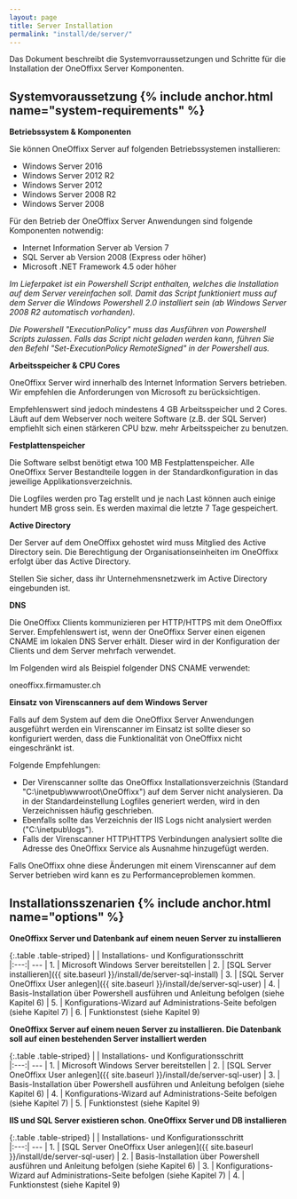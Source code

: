 ```yaml
---
layout: page
title: Server Installation
permalink: "install/de/server/"
---
```


Das Dokument beschreibt die Systemvorraussetzungen und Schritte für die Installation der OneOffixx Server Komponenten. 

## Systemvoraussetzung {% include anchor.html name="system-requirements" %}

__Betriebssystem & Komponenten__

Sie können OneOffixx Server auf folgenden Betriebssystemen installieren:

* Windows Server 2016
* Windows Server 2012 R2
* Windows Server 2012
* Windows Server 2008 R2
* Windows Server 2008

Für den Betrieb der OneOffixx Server Anwendungen sind folgende Komponenten notwendig:

* Internet Information Server ab Version 7
* SQL Server ab Version 2008 (Express oder höher)
* Microsoft .NET Framework 4.5 oder höher

*Im Lieferpaket ist ein Powershell Script enthalten, welches die Installation auf dem Server vereinfachen soll. Damit das Script funktioniert muss auf dem Server die Windows Powershell 2.0 installiert sein (ab Windows Server 2008 R2 automatisch vorhanden).*

*Die Powershell "ExecutionPolicy" muss das Ausführen von Powershell Scripts zulassen. Falls das Script nicht geladen werden kann, führen Sie den Befehl "Set-ExecutionPolicy RemoteSigned" in der Powershell aus.*

__Arbeitsspeicher & CPU Cores__

OneOffixx Server wird innerhalb des Internet Information Servers betrieben. Wir empfehlen die Anforderungen von Microsoft zu berücksichtigen. 

Empfehlenswert sind jedoch mindestens 4 GB Arbeitsspeicher und 2 Cores. Läuft auf dem Webserver noch weitere Software (z.B. der SQL Server) empfiehlt sich einen stärkeren CPU bzw. mehr Arbeitsspeicher zu benutzen.

__Festplattenspeicher__

Die Software selbst benötigt etwa 100 MB Festplattenspeicher. Alle OneOffixx Server Bestandteile loggen in der Standardkonfiguration in das jeweilige Applikationsverzeichnis.

Die Logfiles werden pro Tag erstellt und je nach Last können auch einige hundert MB gross sein. Es werden maximal die letzte 7 Tage gespeichert.

__Active Directory__

Der Server auf dem OneOffixx gehostet wird muss Mitglied des Active Directory sein. Die Berechtigung der Organisationseinheiten im OneOffixx erfolgt über das Active Directory. 

Stellen Sie sicher, dass ihr Unternehmensnetzwerk im Active Directory eingebunden ist.

__DNS__

Die OneOffixx Clients kommunizieren per HTTP/HTTPS mit dem OneOffixx Server. Empfehlenswert ist, wenn der OneOffixx Server einen eigenen CNAME im lokalen DNS Server erhält. Dieser wird in der Konfiguration der Clients und dem Server
mehrfach verwendet.

Im Folgenden wird als Beispiel folgender DNS CNAME verwendet:

oneoffixx.firmamuster.ch

__Einsatz von Virenscanners auf dem Windows Server__

Falls auf dem System auf dem die OneOffixx Server Anwendungen ausgeführt werden ein Virenscanner im Einsatz ist sollte dieser so konfiguriert werden, dass die Funktionalität von OneOffixx nicht eingeschränkt ist.

Folgende Empfehlungen:

* Der Virenscanner sollte das OneOffixx Installationsverzeichnis (Standard "C:\inetpub\wwwroot\OneOffixx\") auf dem Server nicht analysieren. Da in der Standardeinstellung Logfiles generiert werden, wird in den Verzeichnissen häufig geschrieben.
* Ebenfalls sollte das Verzeichnis der IIS Logs nicht analysiert werden ("C:\inetpub\logs").
* Falls der Virenscanner HTTP\HTTPS Verbindungen analysiert sollte die Adresse des OneOffixx Service als Ausnahme hinzugefügt werden.

Falls OneOffixx ohne diese Änderungen mit einem Virenscanner auf dem Server betrieben wird kann es zu Performanceproblemen kommen.

## Installationsszenarien {% include anchor.html name="options" %}

__OneOffixx Server und Datenbank auf einem neuen Server zu installieren__

{:.table .table-striped}
|     | Installations- und Konfigurationsschritt  
|:---:| ---
| 1.  | Microsoft Windows Server bereitstellen 
| 2.  | [SQL Server installieren]({{ site.baseurl }}/install/de/server-sql-install) 
| 3.  | [SQL Server OneOffixx User anlegen]({{ site.baseurl }}/install/de/server-sql-user) 
| 4.  | Basis-Installation über Powershell ausführen und Anleitung befolgen (siehe Kapitel 6) 
| 5.  | Konfigurations-Wizard auf Administrations-Seite befolgen (siehe Kapitel 7)
| 6.  | Funktionstest (siehe Kapitel 9)

__OneOffixx Server auf einem neuen Server zu installieren. Die Datenbank soll auf einen bestehenden Server installiert werden__

{:.table .table-striped}
|     | Installations- und Konfigurationsschritt  
|:---:| ---
| 1.  | Microsoft Windows Server bereitstellen 
| 2.  | [SQL Server OneOffixx User anlegen]({{ site.baseurl }}/install/de/server-sql-user) 
| 3.  | Basis-Installation über Powershell ausführen und Anleitung befolgen (siehe Kapitel 6)
| 4.  | Konfigurations-Wizard auf Administrations-Seite befolgen (siehe Kapitel 7)
| 5.  | Funktionstest (siehe Kapitel 9)

__IIS und SQL Server existieren schon. OneOffixx Server und DB installieren__

{:.table .table-striped}
|     | Installations- und Konfigurationsschritt  
|:---:| ---
| 1.  | [SQL Server OneOffixx User anlegen]({{ site.baseurl }}/install/de/server-sql-user) 
| 2.  | Basis-Installation über Powershell ausführen und Anleitung befolgen (siehe Kapitel 6)
| 3.  | Konfigurations-Wizard auf Administrations-Seite befolgen (siehe Kapitel 7)
| 4.  | Funktionstest (siehe Kapitel 9)

